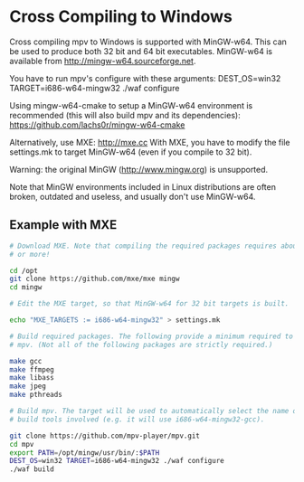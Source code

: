 Cross Compiling to Windows
==========================

Cross compiling mpv to Windows is supported with MinGW-w64. This can be used to
produce both 32 bit and 64 bit executables. MinGW-w64 is available from
http://mingw-w64.sourceforge.net.

You have to run mpv's configure with these arguments:
    DEST_OS=win32 TARGET=i686-w64-mingw32 ./waf configure

Using mingw-w64-cmake to setup a MinGW-w64 environment is recommended (this will
also build mpv and its dependencies): https://github.com/lachs0r/mingw-w64-cmake

Alternatively, use MXE: http://mxe.cc
With MXE, you have to modify the file settings.mk to target MinGW-w64 (even if
you compile to 32 bit).

Warning: the original MinGW (http://www.mingw.org) is unsupported.

Note that MinGW environments included in Linux distributions are often broken,
outdated and useless, and usually don't use MinGW-w64.

Example with MXE
----------------

```bash
# Download MXE. Note that compiling the required packages requires about 1 GB
# or more!

cd /opt
git clone https://github.com/mxe/mxe mingw
cd mingw

# Edit the MXE target, so that MinGW-w64 for 32 bit targets is built.

echo "MXE_TARGETS := i686-w64-mingw32" > settings.mk

# Build required packages. The following provide a minimum required to build
# mpv. (Not all of the following packages are strictly required.)

make gcc
make ffmpeg
make libass
make jpeg
make pthreads

# Build mpv. The target will be used to automatically select the name of the
# build tools involved (e.g. it will use i686-w64-mingw32-gcc).

git clone https://github.com/mpv-player/mpv.git
cd mpv
export PATH=/opt/mingw/usr/bin/:$PATH
DEST_OS=win32 TARGET=i686-w64-mingw32 ./waf configure
./waf build
```
